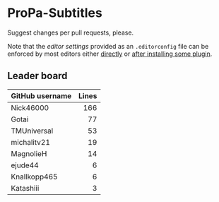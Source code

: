 # ProPa-Subtitles

Suggest changes per pull requests, please.

Note that the *editor settings* provided as an `.editorconfig` file can be enforced by most editors either [directly](https://editorconfig.org/#pre-installed) or [after installing some plugin](https://editorconfig.org/#download).

## Leader board

| GitHub username | Lines |
| :-- | --: |
| Nick46000 | 166 |
| Gotai | 77 |
| TMUniversal | 53 |
| michalitv21 | 19 |
| MagnolieH | 14 |
| ejude44 | 6 |
| Knallkopp465 | 6 |
| Katashiii | 3 |
